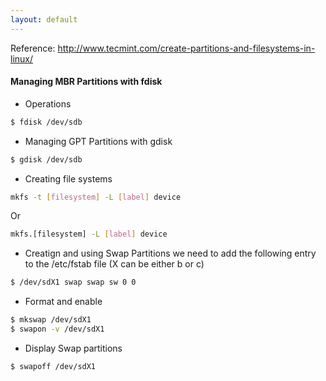 ```yaml
---
layout: default
---
```

Reference: <http://www.tecmint.com/create-partitions-and-filesystems-in-linux/>
#### Managing MBR Partitions with fdisk

- Operations
```sh
$ fdisk /dev/sdb
```
- Managing GPT Partitions with gdisk 
```sh
$ gdisk /dev/sdb
```
- Creating file systems
```sh
mkfs -t [filesystem] -L [label] device
```
 Or
```sh
mkfs.[filesystem] -L [label] device
```
- Creatign and using Swap Partitions
we need to add the following entry to the /etc/fstab file (X can be either b or c)
```sh
$ /dev/sdX1 swap swap sw 0 0 
```
- Format and enable
```sh
$ mkswap /dev/sdX1
$ swapon -v /dev/sdX1
```
- Display Swap partitions
```sh
$ swapoff /dev/sdX1
```








